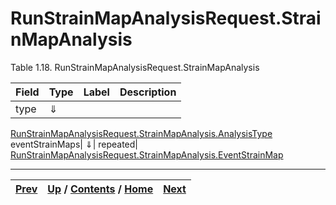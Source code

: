 
# RunStrainMapAnalysisRequest.StrainMapAnalysis

Table 1.18. RunStrainMapAnalysisRequest.StrainMapAnalysis

Field| Type| Label| Description  
---|---|---|---  
type| ⇓|  |    
[RunStrainMapAnalysisRequest.StrainMapAnalysis.AnalysisType](ch01s03s23.md
"UpdatePcbModelingPropsRequest.Analysis.AnalysisType")  
eventStrainMaps| ⇓| repeated|  
[RunStrainMapAnalysisRequest.StrainMapAnalysis.EventStrainMap](ch01s03s09s03.md
"RunStrainMapAnalysisRequest.StrainMapAnalysis.EventStrainMap")  
  
  

* * *

[Prev](ch01s03s09.md) | [Up](ch01s03s09.md) / [Contents](index.md) / [Home](../../index.htm)|  [Next](ch01s03s09s03.md)  
---|---|---

